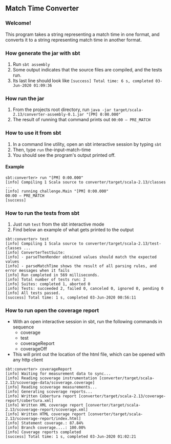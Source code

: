 ## Match Time Converter

### Welcome!
This program takes a string representing a match time in one format,
and converts it to a string representing match time in another format.

### How generate the jar with sbt
1. Run `sbt assembly`
2. Some output indicates that the source files are compiled, and the tests run.
3. Its last line should look like `[success] Total time: 6 s, completed 03-Jun-2020 01:09:36`

### How run the jar
1. From the projects root directory, run `java -jar target/scala-2.13/converter-assembly-0.1.jar "[PM] 0:00.000"`
2. The result of running that command prints out `00:00 – PRE_MATCH`

### How to use it from sbt
1. In a command line utility, open an sbt interactive session by typing `sbt` <enter>
2. Then, type `run` the-input-match-time <enter>
3. You should see the program's output printed off.

#### Example
```
sbt:converter> run "[PM] 0:00.000"
[info] Compiling 1 Scala source to converter/target/scala-2.13/classes ...
[info] running challenge.Main "[PM] 0:00.000"
00:00 – PRE_MATCH
[success]
```

### How to run the tests from sbt
1. Just run `test` from the sbt interactive mode
2. Find below an example of what gets printed to the output
```
sbt:converter> test
[info] Compiling 1 Scala source to converter/target/scala-2.13/test-classes ...
[info] ConverterTestSuite:
[info] - parseThenRender obtained values should match the expected values
[info] - parseMatchTime shows the result of all parsing rules, and error messages when it fails
[info] Run completed in 569 milliseconds.
[info] Total number of tests run: 2
[info] Suites: completed 1, aborted 0
[info] Tests: succeeded 2, failed 0, canceled 0, ignored 0, pending 0
[info] All tests passed.
[success] Total time: 1 s, completed 03-Jun-2020 00:56:11
```

### How to run open the coverage report
* With an open interactive session in sbt, run the following commands in sequence
  * coverage
  * test
  * coverageReport
  * coverageOff
* This will print out the location of the html file, which can be opened with any http client
```
sbt:converter> coverageReport
[info] Waiting for measurement data to sync...
[info] Reading scoverage instrumentation [converter/target/scala-2.13/scoverage-data/scoverage.coverage]
[info] Reading scoverage measurements...
[info] Generating scoverage reports...
[info] Written Cobertura report [converter/target/scala-2.13/coverage-report/cobertura.xml]
[info] Written XML coverage report [converter/target/scala-2.13/scoverage-report/scoverage.xml]
[info] Written HTML coverage report [converter/target/scala-2.13/scoverage-report/index.html]
[info] Statement coverage.: 87.84%
[info] Branch coverage....: 100.00%
[info] Coverage reports completed
[success] Total time: 1 s, completed 03-Jun-2020 01:02:21
```
